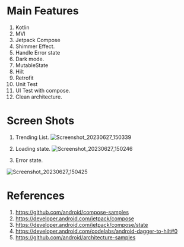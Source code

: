 
# Main Features
1. Kotlin
2. MVI
3. Jetpack Compose
4. Shimmer Effect.
5. Handle Error state
6. Dark mode.
7. MutableState
8. Hilt
9. Retrofit
10. Unit Test
11. UI Test with compose.
12. Clean architecture.

# Screen Shots
1. Trending List.
   ![Screenshot_20230627_150339](https://github.com/elesdody5/TrendingGitRepositories/assets/37310898/779dac7e-90a6-4344-984c-3b511d0f5e39)

   
2. Loading state.
![Screenshot_20230627_150246](https://github.com/elesdody5/TrendingGitRepositories/assets/37310898/006dd6f5-beb8-458c-b9a9-824672ac6d7a)

3. Error state.
   
![Screenshot_20230627_150425](https://github.com/elesdody5/TrendingGitRepositories/assets/37310898/818554df-b73e-421f-8056-27d2b9fc7438)





# References
1. https://github.com/android/compose-samples
1. https://developer.android.com/jetpack/compose
1. https://developer.android.com/jetpack/compose/state
2. https://developer.android.com/codelabs/android-dagger-to-hilt#0
3. https://github.com/android/architecture-samples

